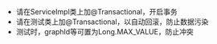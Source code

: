 - 请在ServiceImpl类上加@Transactional，开启事务
- 请在测试类上加@Transactional，以自动回滚，防止数据污染
- 测试时，graphId等可置为Long.MAX_VALUE，防止冲突
